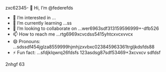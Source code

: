 zxc62345- 👋 Hi, I’m @federefds
- 👀 I’m interested in ...
- 🌱 I’m currently learning ...ss
- 💞️ I’m looking to collaborate on ...wer6963sdf313159596999+-dfb526
- 📫 How to reach me ...rtg6969xcvcdss5415yhtcxvcxvvcx
- 😄 Pronouns: ...sdssdf454jglza8559999hjmhjzxvbxc023845963361trgljkdsfds88
- ⚡ Fun fact: ...sfdjklqwrq26fdsfs
123asdsg87sdf53469+3xcvxcv
  sdfdsf
<!---4561154
federefds/federefds is a ✨ special ✨ repository because its `README.md` (11this file) appears on your GitHub profjllil26e.fgfgfg1052
You can click the Preview link to take a look at your changes.450225
--->
2nhgf
63
